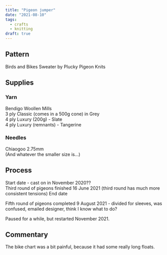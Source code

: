 ```yaml
---
title: "Pigeon jumper"
date: "2021-08-10"
tags:
  - crafts
  - knitting
draft: true
---
```


## Pattern

Birds and Bikes Sweater by Plucky Pigeon Knits

## Supplies

### Yarn

Bendigo Woollen Mills  
3 ply Classic (comes in a 500g cone) in Grey  
4 ply Luxury (200g) - Slate  
4 ply Luxury (remnants) - Tangerine  

### Needles

Chiaogoo 2.75mm  
(And whatever the smaller size is...)

## Process

Start date - cast on in November 2020??  
Third round of pigeons finished 16 June 2021 (third round has much more consistent tensions) End date

Fifth round of pigeons completed 9 August 2021 - divided for sleeves, was confused, emailed designer, think I know what to do?

Paused for a while, but restarted November 2021.

## Commentary

The bike chart was a bit painful, because it had some really long floats.
